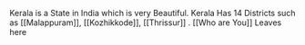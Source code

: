 Kerala is a State in India which is very Beautiful. Kerala Has 14 Districts such as [[Malappuram]], [[Kozhikkode]], [[Thrissur]] . [[Who are You]] Leaves here